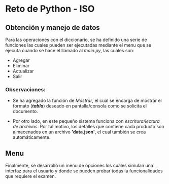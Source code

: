 # Reto de Python - ISO

## Obtención y manejo de datos
Para las operaciones con el diccionario, se ha definido una serie de funciones las cuales pueden ser ejecutadas mediante el menu que se ejecuta cuando se hace el llamado al *main.py*, las cuales son:

* Agregar
* Eliminar
* Actualizar
* Salir

### Observaciones:
- Se ha agregado la función de *Mostrar*, el cual se encarga de mostrar el formato (***tabla***) deseado en pantalla/consola como se solicita el documento. 

- Por otro lado, en este pequeño sistema funciona con *escritura/lectura de archivos*. Por tal motivo, los detalles que contiene cada producto son almacenados en un archivo **'data.json'**, el cual también se crea automáticamente.

## Menu
Finalmente, se desarrolló un menu de opciones los cuales simulan una interfaz para el usuario y donde se pueden probar todas la funcionalidades que requiere el examen.
